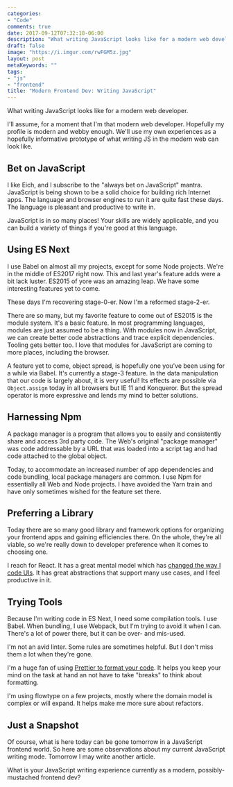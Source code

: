 ```yaml
---
categories:
- "Code"
comments: true
date: 2017-09-12T07:32:18-06:00
description: "What writing JavaScript looks like for a modern web developer."
draft: false
image: "https://i.imgur.com/rwFGM5z.jpg"
layout: post
metaKeywords: ""
tags:
- "js"
- "frontend"
title: "Modern Frontend Dev: Writing JavaScript"
---
```


What writing JavaScript looks like for a modern web developer.

<!--more-->

I'll assume, for a moment that I'm that modern web developer.  Hopefully my profile is modern and webby enough.  We'll use my own experiences as a hopefully informative prototype of what writing JS in the modern web can look like.

## Bet on JavaScript

I like Eich, and I subscribe to the "always bet on JavaScript" mantra.  JavaScript is being shown to be a solid choice for building rich Internet apps.  The language and browser engines to run it are quite fast these days.  The language is pleasant and productive to write in.

JavaScript is in so many places!  Your skills are widely applicable, and you can build a variety of things if you're good at this language.  

## Using ES Next

I use Babel on almost all my projects, except for some Node projects.  We're in the middle of ES2017 right now.  This and last year's feature adds were a bit lack luster.  ES2015 of yore was an amazing leap.  We have some interesting features yet to come.  

These days I'm recovering stage-0-er.  Now I'm a reformed stage-2-er.

There are so many, but my favorite feature to come out of ES2015 is the module system.  It's a basic feature.  In most programming languages, modules are just assumed to be a thing.  With modules now in JavaScript, we can create better code abstractions and trace explicit dependencies.  Tooling gets better too.  I love that modules for JavaScript are coming to more places, including the browser.

A feature yet to come, object spread, is hopefully one you've been using for a while via Babel.  It's currently a stage-3 feature.  In the data manipulation that our code is largely about, it is very useful!  Its effects are possible via `Object.assign` today in all browsers but IE 11 and Konqueror. But the spread operator is more expressive and lends my mind to better solutions.

## Harnessing Npm

A package manager is a program that allows you to easily and consistently share and access 3rd party code. The Web's original "package manager" was code addressable by a URL that was loaded into a script tag and had code attached to the global object.

Today, to accommodate an increased number of app dependencies and code bundling, local package managers are common.  I use Npm for essentially all Web and Node projects.  I have avoided the Yarn train and have only sometimes wished for the feature set there.

## Preferring a Library

Today there are so many good library and framework options for organizing your frontend apps and gaining efficiencies there.  On the whole, they're all viable, so we're really down to developer preference when it comes to choosing one.

I reach for React.  It has a great mental model which has [changed the way I code UIs](/post/repainting-my-mind-with-react/).  It has great abstractions that support many use cases, and I feel productive in it.

## Trying Tools

Because I'm writing code in ES Next, I need some compilation tools.  I use Babel.  When bundling, I use Webpack, but I'm trying to avoid it when I can.  There's a lot of power there, but it can be over- and mis-used.

I'm not an avid linter.  Some rules are sometimes helpful.  But I don't miss them a lot when they're gone.

I'm a huge fan of using [Prettier to format your code](/post/format-javascript-with-prettier/).  It helps you keep your mind on the task at hand an not have to take "breaks" to think about formatting.

I'm using flowtype on a few projects, mostly where the domain model is complex or will expand.  It helps make me more sure about refactors.

## Just a Snapshot

Of course, what is here today can be gone tomorrow in a JavaScript frontend world.  So here are some observations about my current JavaScript writing mode.  Tomorrow I may write another article.  

What is your JavaScript writing experience currently as a modern, possibly-mustached frontend dev?
